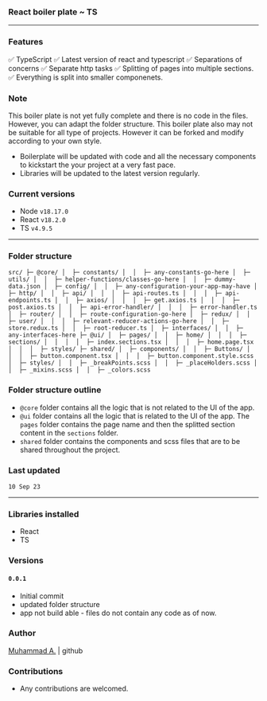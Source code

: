 ### React boiler plate ~ TS

---

### Features

✅ TypeScript
✅ Latest version of react and typescript
✅ Separations of concerns
✅ Separate http tasks
✅ Splitting of pages into multiple sections.
✅ Everything is split into smaller componenets.

### Note

This boiler plate is not yet fully complete and there is no code in the files. However, you can adapt the folder structure. This boiler plate also may not be suitable for all type of projects. However it can be forked and modify according to your own style.

- Boilerplate will be updated with code and all the necessary components to kickstart the your project at a very fast pace.
- Libraries will be updated to the latest version regularly.

### Current versions

- Node `v18.17.0`
- React `v18.2.0`
- TS `v4.9.5`

---

### Folder structure

`src/
├─ @core/
│  ├─ constants/
│  │  ├─ any-constants-go-here
│  ├─ utils/
│  │  ├─ helper-functions/classes-go-here
│  │  ├─ dummy-data.json
│  ├─ config/
│  │  ├─ any-configuration-your-app-may-have
│  ├─ http/
│  │  ├─ api/
│  │  │  ├─ api-routes.ts
│  │  │  ├─ api-endpoints.ts
│  │  ├─ axios/
│  │  │  ├─ get.axios.ts
│  │  │  ├─ post.axios.ts
│  │  ├─ api-error-handler/
│  │  │  ├─ error-handler.ts
│  ├─ router/
│  │  ├─ route-configuration-go-here
│  ├─ redux/
│  │  ├─ user/
│  │  │  ├─ relevant-reducer-actions-go-here
│  │  ├─ store.redux.ts
│  │  ├─ root-reducer.ts
│  ├─ interfaces/
│  │  ├─ any-interfaces-here
├─ @ui/
│  ├─ pages/
│  │  ├─ home/
│  │  │  ├─ sections/
│  │  │  │  ├─ index.sections.tsx
│  │  │  ├─ home.page.tsx
│  │  │  ├─ styles/
├─ shared/
│  ├─ components/
│  │  ├─ Buttons/
│  │  │  ├─ button.component.tsx
│  │  │  ├─ button.component.style.scss
│  ├─ styles/
│  │  ├─ _breakPoints.scss
│  │  ├─ _placeHolders.scss
│  │  ├─ _mixins.scss
│  │  ├─ _colors.scss`

### Folder structure outline

- `@core` folder contains all the logic that is not related to the UI of the app.
- `@ui` folder contains all the logic that is related to the UI of the app. The `pages` folder contains the page name and then the splitted section content in the `sections` folder.
- `shared` folder contains the components and scss files that are to be shared throughout the project.

### Last updated

`10 Sep 23`

---

### Libraries installed

- React
- TS

### Versions

#### `0.0.1`

- Initial commit
- updated folder structure
- app not build able - files do not contain any code as of now.

### Author

[Muhammad A.](https://github.com/aliwarraich007 "Muhammad A.") | github

### Contributions

- Any contributions are welcomed.
